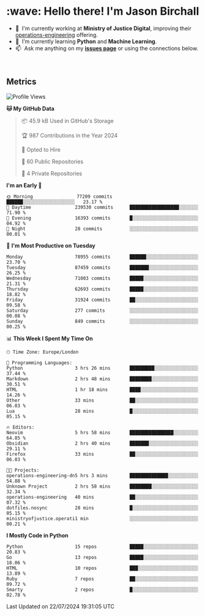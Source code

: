 <h1 align="left" id="jason-title">:wave: Hello there! I'm Jason Birchall</h1>

- :office: &nbsp;I'm currently working at **Ministry of Justice Digital**, improving their [operations-engineering](https://github.com/ministryofjustice/operations-engineering) offering.
- :seedling: &nbsp;I’m currently learning **Python** and **Machine Learning**.
- :mailbox: &nbsp;Ask me anything on my **[issues page]** or using the connections below.


<br>


<h2>Metrics</h2>

<!--START_SECTION:waka-->
![Profile Views](http://img.shields.io/badge/Profile%20Views-0-blue)

**🐱 My GitHub Data** 

> 📦 45.9 kB Used in GitHub's Storage 
 > 
> 🏆 987 Contributions in the Year 2024
 > 
> 💼 Opted to Hire
 > 
> 📜 60 Public Repositories 
 > 
> 🔑 4 Private Repositories 
 > 
**I'm an Early 🐤** 

```text
🌞 Morning                77209 commits       ██████░░░░░░░░░░░░░░░░░░░   23.17 % 
🌆 Daytime                239530 commits      ██████████████████░░░░░░░   71.90 % 
🌃 Evening                16393 commits       █░░░░░░░░░░░░░░░░░░░░░░░░   04.92 % 
🌙 Night                  28 commits          ░░░░░░░░░░░░░░░░░░░░░░░░░   00.01 % 
```
📅 **I'm Most Productive on Tuesday** 

```text
Monday                   78955 commits       ██████░░░░░░░░░░░░░░░░░░░   23.70 % 
Tuesday                  87459 commits       ███████░░░░░░░░░░░░░░░░░░   26.25 % 
Wednesday                71003 commits       █████░░░░░░░░░░░░░░░░░░░░   21.31 % 
Thursday                 62693 commits       █████░░░░░░░░░░░░░░░░░░░░   18.82 % 
Friday                   31924 commits       ██░░░░░░░░░░░░░░░░░░░░░░░   09.58 % 
Saturday                 277 commits         ░░░░░░░░░░░░░░░░░░░░░░░░░   00.08 % 
Sunday                   849 commits         ░░░░░░░░░░░░░░░░░░░░░░░░░   00.25 % 
```


📊 **This Week I Spent My Time On** 

```text
🕑︎ Time Zone: Europe/London

💬 Programming Languages: 
Python                   3 hrs 26 mins       █████████░░░░░░░░░░░░░░░░   37.44 % 
Markdown                 2 hrs 48 mins       ████████░░░░░░░░░░░░░░░░░   30.51 % 
HTML                     1 hr 18 mins        ████░░░░░░░░░░░░░░░░░░░░░   14.26 % 
Other                    33 mins             ██░░░░░░░░░░░░░░░░░░░░░░░   06.03 % 
Lua                      28 mins             █░░░░░░░░░░░░░░░░░░░░░░░░   05.15 % 

🔥 Editors: 
Neovim                   5 hrs 58 mins       ████████████████░░░░░░░░░   64.85 % 
Obsidian                 2 hrs 40 mins       ███████░░░░░░░░░░░░░░░░░░   29.11 % 
Firefox                  33 mins             ██░░░░░░░░░░░░░░░░░░░░░░░   06.03 % 

🐱‍💻 Projects: 
operations-engineering-dn5 hrs 3 mins        ██████████████░░░░░░░░░░░   54.88 % 
Unknown Project          2 hrs 58 mins       ████████░░░░░░░░░░░░░░░░░   32.34 % 
operations-engineering   40 mins             ██░░░░░░░░░░░░░░░░░░░░░░░   07.32 % 
dotfiles.nosync          28 mins             █░░░░░░░░░░░░░░░░░░░░░░░░   05.15 % 
ministryofjustice.operati1 min               ░░░░░░░░░░░░░░░░░░░░░░░░░   00.21 % 
```

**I Mostly Code in Python** 

```text
Python                   15 repos            █████░░░░░░░░░░░░░░░░░░░░   20.83 % 
Go                       13 repos            █████░░░░░░░░░░░░░░░░░░░░   18.06 % 
HTML                     10 repos            ███░░░░░░░░░░░░░░░░░░░░░░   13.89 % 
Ruby                     7 repos             ██░░░░░░░░░░░░░░░░░░░░░░░   09.72 % 
Smarty                   2 repos             █░░░░░░░░░░░░░░░░░░░░░░░░   02.78 % 
```




 Last Updated on 22/07/2024 19:31:05 UTC
<!--END_SECTION:waka-->

<!-- links -->

[issues page]: https://github.com/jasonBirchall/jasonBirchall/issues "jasonBirchall/issues"
